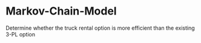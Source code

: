 # Markov-Chain-Model
Determine whether the truck rental option is more efficient than the existing 3-PL option
